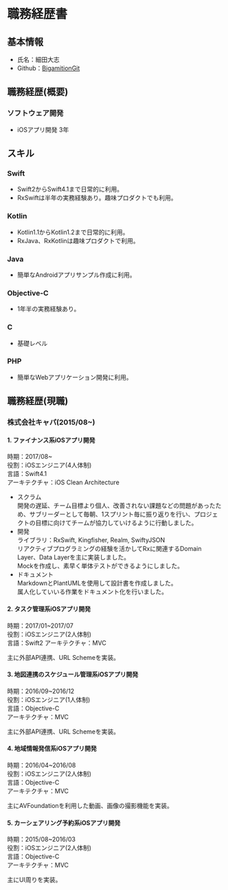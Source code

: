 # 職務経歴書

## 基本情報

- 氏名：細田大志
- Github：[BigamitionGit](https://github.com/BigamitionGit)

## 職務経歴(概要)

### ソフトウェア開発
- iOSアプリ開発 3年

## スキル

### Swift
- Swift2からSwift4.1まで日常的に利用。
- RxSwiftは半年の実務経験あり。趣味プロダクトでも利用。

### Kotlin
- Kotlin1.1からKotlin1.2まで日常的に利用。
- RxJava、RxKotlinは趣味プロダクトで利用。

### Java
- 簡単なAndroidアプリサンプル作成に利用。

### Objective-C
- 1年半の実務経験あり。

### C
- 基礎レベル

### PHP
- 簡単なWebアプリケーション開発に利用。

## 職務経歴(現職)
### 株式会社キャパ(2015/08~)

#### 1. ファイナンス系iOSアプリ開発
時期：2017/08~  
役割：iOSエンジニア(4人体制)  
言語：Swift4.1  
アーキテクチャ：iOS Clean Architecture  

- スクラム  
  開発の遅延、チーム目標より個人、改善されない課題などの問題があったため、サブリーダーとして毎朝、1スプリント毎に振り返りを行い、プロジェクトの目標に向けてチームが協力していけるように行動しました。
- 開発  
  ライブラリ：RxSwift, Kingfisher, Realm, SwiftyJSON  
  リアクティブプログラミングの経験を活かしてRxに関連するDomain Layer、Data Layerを主に実装しました。  
  Mockを作成し、素早く単体テストができるようにしました。  
- ドキュメント  
  MarkdownとPlantUMLを使用して設計書を作成しました。  
  属人化していいる作業をドキュメント化を行いました。

#### 2. タスク管理系iOSアプリ開発
時期：2017/01~2017/07  
役割：iOSエンジニア(2人体制)  
言語：Swift2
アーキテクチャ：MVC

主に外部API連携、URL Schemeを実装。  

#### 3. 地図連携のスケジュール管理系iOSアプリ開発
時期：2016/09~2016/12  
役割：iOSエンジニア(1人体制)  
言語：Objective-C  
アーキテクチャ：MVC

主に外部API連携、URL Schemeを実装。

#### 4. 地域情報発信系iOSアプリ開発
時期：2016/04~2016/08  
役割：iOSエンジニア(2人体制)  
言語：Objective-C  
アーキテクチャ：MVC  

主にAVFoundationを利用した動画、画像の撮影機能を実装。

#### 5. カーシェアリング予約系iOSアプリ開発
時期：2015/08~2016/03  
役割：iOSエンジニア(2人体制)  
言語：Objective-C  
アーキテクチャ：MVC  

主にUI周りを実装。  
